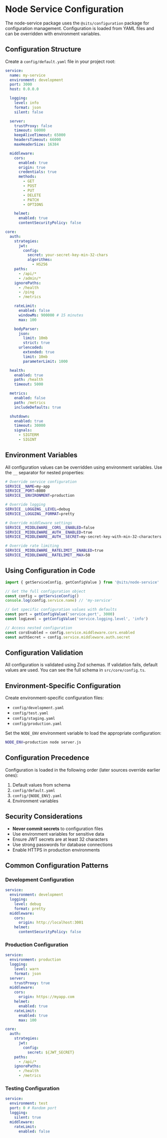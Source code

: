 # Node Service Configuration

The node-service package uses the `@sits/configuration` package for configuration management. Configuration is loaded from YAML files and can be overridden with environment variables.

## Configuration Structure

Create a `config/default.yaml` file in your project root:

```yaml
service:
  name: my-service
  environment: development
  port: 3000
  host: 0.0.0.0

  logging:
    level: info
    format: json
    silent: false

  server:
    trustProxy: false
    timeout: 60000
    keepAliveTimeout: 65000
    headersTimeout: 66000
    maxHeaderSize: 16384

  middleware:
    cors:
      enabled: true
      origin: true
      credentials: true
      methods:
        - GET
        - POST
        - PUT
        - DELETE
        - PATCH
        - OPTIONS

    helmet:
      enabled: true
      contentSecurityPolicy: false

core:
  auth:
    strategies:
      jwt:
        config:
          secret: your-secret-key-min-32-chars
          algorithms:
            - HS256
    paths:
      - /api/*
      - /admin/*
    ignorePaths:
      - /health
      - /ping
      - /metrics

    rateLimit:
      enabled: false
      windowMs: 900000 # 15 minutes
      max: 100

    bodyParser:
      json:
        limit: 10mb
        strict: true
      urlencoded:
        extended: true
        limit: 10mb
        parameterLimit: 1000

  health:
    enabled: true
    path: /health
    timeout: 5000

  metrics:
    enabled: false
    path: /metrics
    includeDefaults: true

  shutdown:
    enabled: true
    timeout: 30000
    signals:
      - SIGTERM
      - SIGINT
```

## Environment Variables

All configuration values can be overridden using environment variables. Use the `__` separator for nested properties:

```bash
# Override service configuration
SERVICE__NAME=my-app
SERVICE__PORT=8080
SERVICE__ENVIRONMENT=production

# Override logging
SERVICE__LOGGING__LEVEL=debug
SERVICE__LOGGING__FORMAT=pretty

# Override middleware settings
SERVICE__MIDDLEWARE__CORS__ENABLED=false
SERVICE__MIDDLEWARE__AUTH__ENABLED=true
SERVICE__MIDDLEWARE__AUTH__SECRET=my-secret-key-with-min-32-characters

# Override rate limiting
SERVICE__MIDDLEWARE__RATELIMIT__ENABLED=true
SERVICE__MIDDLEWARE__RATELIMIT__MAX=50
```

## Using Configuration in Code

```typescript
import { getServiceConfig, getConfigValue } from '@sits/node-service'

// Get the full configuration object
const config = getServiceConfig()
console.log(config.service.name) // 'my-service'

// Get specific configuration values with defaults
const port = getConfigValue('service.port', 3000)
const logLevel = getConfigValue('service.logging.level', 'info')

// Access nested configuration
const corsEnabled = config.service.middleware.cors.enabled
const authSecret = config.service.middleware.auth.secret
```

## Configuration Validation

All configuration is validated using Zod schemas. If validation fails, default values are used. You can see the full schema in `src/core/config.ts`.

## Environment-Specific Configuration

Create environment-specific configuration files:

- `config/development.yaml`
- `config/test.yaml`
- `config/staging.yaml`
- `config/production.yaml`

Set the `NODE_ENV` environment variable to load the appropriate configuration:

```bash
NODE_ENV=production node server.js
```

## Configuration Precedence

Configuration is loaded in the following order (later sources override earlier ones):

1. Default values from schema
2. `config/default.yaml`
3. `config/{NODE_ENV}.yaml`
4. Environment variables

## Security Considerations

- **Never commit secrets** to configuration files
- Use environment variables for sensitive data
- Ensure JWT secrets are at least 32 characters
- Use strong passwords for database connections
- Enable HTTPS in production environments

## Common Configuration Patterns

### Development Configuration

```yaml
service:
  environment: development
  logging:
    level: debug
    format: pretty
  middleware:
    cors:
      origin: http://localhost:3001
    helmet:
      contentSecurityPolicy: false
```

### Production Configuration

```yaml
service:
  environment: production
  logging:
    level: warn
    format: json
  server:
    trustProxy: true
  middleware:
    cors:
      origin: https://myapp.com
    helmet:
      enabled: true
    rateLimit:
      enabled: true
      max: 100

core:
  auth:
    strategies:
      jwt:
        config:
          secret: ${JWT_SECRET}
    paths:
      - /api/*
    ignorePaths:
      - /health
      - /metrics
```

### Testing Configuration

```yaml
service:
  environment: test
  port: 0 # Random port
  logging:
    silent: true
  middleware:
    rateLimit:
      enabled: false
```
